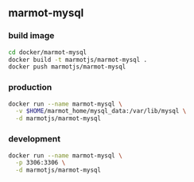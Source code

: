 ## marmot-mysql

### build image

```bash
cd docker/marmot-mysql
docker build -t marmotjs/marmot-mysql .
docker push marmotjs/marmot-mysql
```

### production

```bash
docker run --name marmot-mysql \
  -v $HOME/marmot_home/mysql_data:/var/lib/mysql \
  -d marmotjs/marmot-mysql
```

### development

```bash
docker run --name marmot-mysql \
  -p 3306:3306 \
  -d marmotjs/marmot-mysql
```
